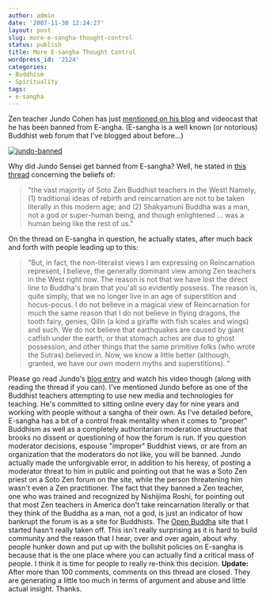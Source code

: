 ```yaml
---
author: admin
date: '2007-11-30 12:24:27'
layout: post
slug: more-e-sangha-thought-control
status: publish
title: More E-sangha Thought Control
wordpress_id: '2124'
categories:
- Buddhism
- Spirituality
tags:
- e-sangha
---
```


Zen teacher Jundo Cohen has just [mentioned on his
blog](http://treeleafzen.blogspot.com/2007/11/sit-long-with-jundo-banned.html)
and videocast that he has been banned from E-angha. (E-sangha is a well
known (or notorious) Buddhist web forum that I've blogged about
before...)

[![jundo-banned](http://farm3.static.flickr.com/2061/2075792071_a6489402b1_o.jpg)](http://www.flickr.com/photos/albill/2075792071/ "jundo-banned by albill, on Flickr")

Why did Jundo Sensei get banned from E-sangha? Well, he stated in [this
thread](http://www.lioncity.net/buddhism/index.php?showtopic=58952)
concerning the beliefs of:

> "the vast majority of Soto Zen Buddhist teachers in the West! Namely,
> (1) traditional ideas of rebirth and reincarnation are not to be taken
> literally in this modern age; and (2) Shakyamuni Buddha was a man, not
> a god or super-human being, and though enlightened ... was a human
> being like the rest of us."

On the thread on E-sangha in question, he actually states, after much
back and forth with people leading up to this:

> "But, in fact, the non-literalist views I am expressing on
> Reincarnation represent, I believe, the generally dominant view among
> Zen teachers in the West right now. The reason is not that we have
> lost the direct line to Buddha's brain that you'all so evidently
> possess. The reason is, quite simply, that we no longer live in an age
> of superstition and hocus-pocus. I do not believe in a magical view of
> Reincarnation for much the same reason that I do not believe in flying
> dragons, the tooth fairy, genies, Qilin (a kind a giraffe with fish
> scales and wings) and such. We do not believe that earthquakes are
> caused by giant catfish under the earth, or that stomach aches are due
> to ghost possession, and other things that the same primitive folks
> (who wrote the Sutras) believed in. Now, we know a little better
> (although, granted, we have our own modern myths and superstitions). "

Please go read Jundo's [blog
entry](http://treeleafzen.blogspot.com/2007/11/sit-long-with-jundo-banned.html)
and watch his video though (along with reading the thread if you can).
I've mentioned Jundo before as one of the Buddhist teachers attempting
to use new media and technologies for teaching. He's committed to
sitting online every day for nine years and working with people without
a sangha of their own. As I've detailed before, E-sangha has a bit of a
control freak mentality when it comes to "proper" Buddhism as well as a
completely authoritarian moderation structure that brooks no dissent or
questioning of how the forum is run. If you question moderator
decisions, espouse "improper" Buddhist views, or are from an
organization that the moderators do not like, you will be banned. Jundo
actually made the unforgivable error, in addition to his heresy, of
posting a moderator threat to him in public and pointing out that he was
a Soto Zen priest on a Soto Zen forum on the site, while the person
threatening him wasn't even a Zen practitioner. The fact that they
banned a Zen teacher, one who was trained and recognized by Nishijima
Roshi, for pointing out that most Zen teachers in America don't take
reincarnation literally or that they think of the Buddha as a man, not a
god, is just an indicator of how bankrupt the forum is as a site for
Buddhists. The [Open Buddha](http://www.openbuddha.com) site that I
started hasn't really taken off. This isn't really surprising as it is
hard to build community and the reason that I hear, over and over again,
about why people hunker down and put up with the bullshit policies on
E-sangha is because that is the one place where you can actually find a
critical mass of people. I think it is time for people to really
re-think this decision. **Update:** After more than 100 comments,
comments on this thread are closed. They are generating a little too
much in terms of argument and abuse and little actual insight. Thanks.

